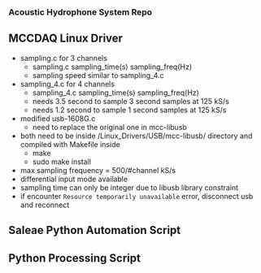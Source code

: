 ### Acoustic Hydrophone System Repo

## MCCDAQ Linux Driver
- sampling.c for 3 channels
  - sampling.c sampling_time(s) sampling_freq(Hz)
  - sampling speed similar to sampling_4.c
- sampling_4.c for 4 channels
  - sampling_4.c sampling_time(s) sampling_freq(Hz)
  - needs 3.5 second to sample 3 second samples at 125 kS/s
  - needs 1.2 second to sample 1 second samples at 125 kS/s
- modified usb-1608G.c
  - need to replace the original one in mcc-libusb
- both need to be inside /Linux_Drivers/USB/mcc-libusb/ directory and compiled with Makefile inside
  - make
  - sudo make install
- max sampling frequency = 500/#channel kS/s
- differential input mode available
- sampling time can only be integer due to libusb library constraint
- if encounter `Resource temporarily unavailable` error, disconnect usb and reconnect

## Saleae Python Automation Script

## Python Processing Script
